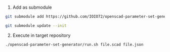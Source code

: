 1. Add as submodule

```sh
git submodule add https://github.com/IOIO72/openscad-parameter-set-generator.git
```

```sh
git submodule update --init
```

2. Execute in target repository

```sh
./openscad-parameter-set-generator/run.sh file.scad file.json
```
